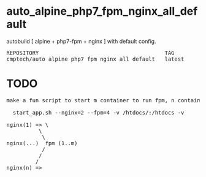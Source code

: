# auto_alpine_php7_fpm_nginx_all_default

autobuild [ alpine + php7-fpm + nginx ] with default config.

<pre>
REPOSITORY                                       TAG                 IMAGE ID            CREATED             VIRTUAL SIZE
cmptech/auto_alpine_php7_fpm_nginx_all_default   latest              ba04b8c3ffb5        10 days ago         34.14 MB
</pre>

# TODO

<pre>
make a fun script to start m container to run fpm, n container to run nginx

  start_app.sh --nginx=2 --fpm=4 -v /htdocs/:/htdocs -v

nginx(1) => \
          \
           \
nginx(...)  fpm (1..m)
           /
          /
         /
nginx(n) =>
</pre>

